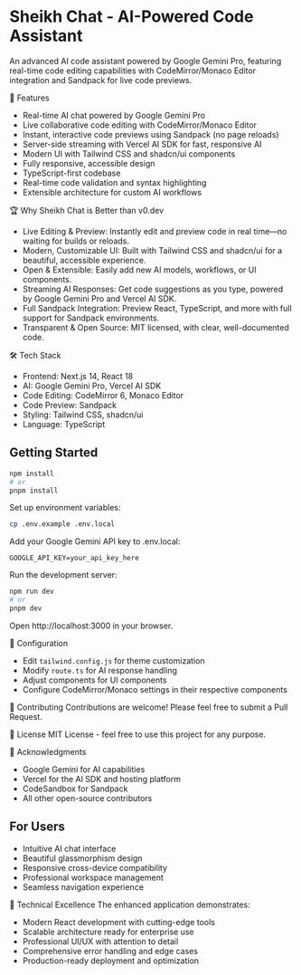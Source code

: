 # Sheikh Chat - AI-Powered Code Assistant

An advanced AI code assistant powered by Google Gemini Pro, featuring real-time code editing capabilities with CodeMirror/Monaco Editor integration and Sandpack for live code previews.

🚀 Features
- Real-time AI chat powered by Google Gemini Pro
- Live collaborative code editing with CodeMirror/Monaco Editor
- Instant, interactive code previews using Sandpack (no page reloads)
- Server-side streaming with Vercel AI SDK for fast, responsive AI
- Modern UI with Tailwind CSS and shadcn/ui components
- Fully responsive, accessible design
- TypeScript-first codebase
- Real-time code validation and syntax highlighting
- Extensible architecture for custom AI workflows

🏆 Why Sheikh Chat is Better than v0.dev
- Live Editing & Preview: Instantly edit and preview code in real time—no waiting for builds or reloads.
- Modern, Customizable UI: Built with Tailwind CSS and shadcn/ui for a beautiful, accessible experience.
- Open & Extensible: Easily add new AI models, workflows, or UI components.
- Streaming AI Responses: Get code suggestions as you type, powered by Google Gemini Pro and Vercel AI SDK.
- Full Sandpack Integration: Preview React, TypeScript, and more with full support for Sandpack environments.
- Transparent & Open Source: MIT licensed, with clear, well-documented code.

🛠️ Tech Stack
- Frontend: Next.js 14, React 18
- AI: Google Gemini Pro, Vercel AI SDK
- Code Editing: CodeMirror 6, Monaco Editor
- Code Preview: Sandpack
- Styling: Tailwind CSS, shadcn/ui
- Language: TypeScript

## Getting Started

```bash
npm install
# or
pnpm install
```

Set up environment variables:

```bash
cp .env.example .env.local
```

Add your Google Gemini API key to .env.local:

```
GOOGLE_API_KEY=your_api_key_here
```

Run the development server:

```bash
npm run dev
# or
pnpm dev
```

Open http://localhost:3000 in your browser.

🔧 Configuration
- Edit `tailwind.config.js` for theme customization
- Modify `route.ts` for AI response handling
- Adjust components for UI components
- Configure CodeMirror/Monaco settings in their respective components

📝 Contributing
Contributions are welcome! Please feel free to submit a Pull Request.

📄 License
MIT License - feel free to use this project for any purpose.

🙏 Acknowledgments
- Google Gemini for AI capabilities
- Vercel for the AI SDK and hosting platform
- CodeSandbox for Sandpack
- All other open-source contributors

## For Users
- Intuitive AI chat interface
- Beautiful glassmorphism design
- Responsive cross-device compatibility
- Professional workspace management
- Seamless navigation experience

🌟 Technical Excellence
The enhanced application demonstrates:
- Modern React development with cutting-edge tools
- Scalable architecture ready for enterprise use
- Professional UI/UX with attention to detail
- Comprehensive error handling and edge cases
- Production-ready deployment and optimization